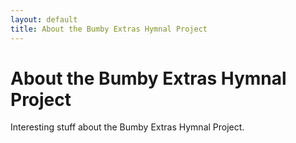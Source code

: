 ```yaml
---
layout: default
title: About the Bumby Extras Hymnal Project
---
```

<div class="blurb">
	<h1>About the Bumby Extras Hymnal Project</h1>
	<p>Interesting stuff about the Bumby Extras Hymnal Project.</p>
</div><!-- /.blurb -->
